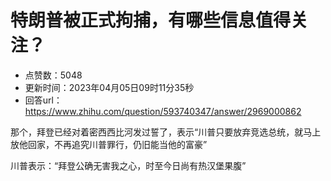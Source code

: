 # 特朗普被正式拘捕，有哪些信息值得关注？
- 点赞数：5048
- 更新时间：2023年04月05日09时11分35秒
- 回答url：https://www.zhihu.com/question/593740347/answer/2969000862
<body>
 <p data-pid="H27j9x8I">那个，拜登已经对着密西西比河发过誓了，表示“川普只要放弃竞选总统，就马上放他回家，不再追究川普罪行，仍旧能当他的富豪”</p>
 <p data-pid="oLjxRjwK">川普表示：“拜登公确无害我之心，时至今日尚有热汉堡果腹”</p>
</body>